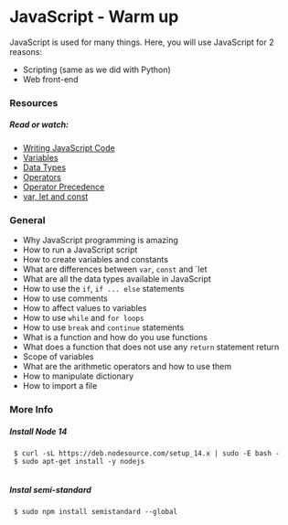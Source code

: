# JavaScript - Warm up
JavaScript is used for many things. Here, you will use JavaScript for 2 reasons:

* Scripting (same as we did with Python)
* Web front-end

###  Resources
##### Read or watch:

* [Writing JavaScript Code](https://developer.mozilla.org/en-US/docs/Learn/Getting_started_with_the_web/JavaScript_basics)
* [Variables](https://developer.mozilla.org/en-US/docs/Learn/JavaScript/First_steps/Variables)
* [Data Types](https://developer.mozilla.org/en-US/docs/Web/JavaScript/Data_structures)
* [Operators](https://developer.mozilla.org/en-US/docs/Learn/Getting_started_with_the_web/JavaScript_basics)
* [Operator Precedence](https://developer.mozilla.org/en-US/docs/Web/JavaScript/Reference/Operators/Operator_Precedence) 
* [var, let and const](https://www.youtube.com/watch?v=sjyJBL5fkp8)

### General

* Why JavaScript programming is amazing
* How to run a JavaScript script
* How to create variables and constants
* What are differences between `var`, `const` and `let
* What are all the data types available in JavaScript
* How to use the `if`, `if ... else` statements
* How to use comments
* How to affect values to variables
* How to use `while` and `for loops`
* How to use `break` and `continue` statements
* What is a function and how do you use functions
* What does a function that does not use any `return` statement return
* Scope of variables
* What are the arithmetic operators and how to use them
* How to manipulate dictionary
* How to import a file

### More Info
##### Install Node 14

```
 $ curl -sL https://deb.nodesource.com/setup_14.x | sudo -E bash -
 $ sudo apt-get install -y nodejs
	
```
##### Instal semi-standard

```
 $ sudo npm install semistandard --global

```

